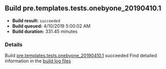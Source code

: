 ## Build pre.templates.tests.onebyone_20190410.1
- **Build result:** `succeeded`
- **Build queued:** 4/10/2019 5:00:02 AM
- **Build duration:** 331.45 minutes
### Details
Build [pre.templates.tests.onebyone_20190410.1](https://winappstudio.visualstudio.com/web/build.aspx?pcguid=a4ef43be-68ce-4195-a619-079b4d9834c2&builduri=vstfs%3a%2f%2f%2fBuild%2fBuild%2f27546) succeeded
Find detailed information in the [build log files](https://uwpctdiags.blob.core.windows.net/buildlogs/pre.templates.tests.onebyone_20190410.1_logs.zip)
